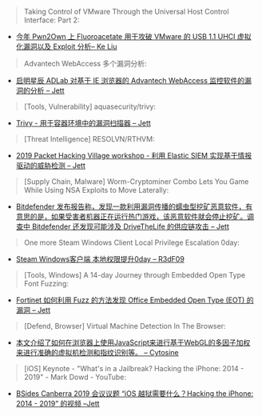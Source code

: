 > Taking Control of VMware Through the Universal Host Control Interface: Part 2: 


* [今年 Pwn2Own 上 Fluoroacetate 用于攻破 VMware 的 USB 1.1 UHCI 虚拟化漏洞以及 Exploit 分析– Ke Liu](https://www.thezdi.com/blog/2019/8/15/taking-control-of-vmware-through-the-universal-host-control-interface-part-2)



> Advantech WebAccess 多个漏洞分析: 


* [启明星辰 ADLab 对基于 IE 浏览器的 Advantech WebAccess 监控软件的漏洞的分析 – Jett](https://paper.seebug.org/1017/)



> [Tools, Vulnerability] aquasecurity/trivy: 


* [Trivy - 用于容器环境中的漏洞扫描器 – Jett](https://github.com/aquasecurity/trivy)



> [Threat Intelligence] RESOLVN/RTHVM: 


* [2019 Packet Hacking Village workshop - 利用 Elastic SIEM 实现基于情报驱动的威胁检测 – Jett](https://github.com/RESOLVN/RTHVM)



> [Supply Chain, Malware] Worm-Cryptominer Combo Lets You Game While Using NSA Exploits to Move Laterally: 


* [Bitdefender 发布报告称，发现一款利用漏洞传播的蠕虫型挖矿恶意软件，有意思的是，如果受害者机器正在运行热门游戏，该恶意软件就会停止挖矿。调查中 Bitdefender 还发现可能涉及 DriveTheLife 的供应链攻击 – Jett](http://bit.ly/2NjMebZ)



> One more Steam Windows Client Local Privilege Escalation 0day: 


* [Steam Windows客户端 本地权限提升0day – R3dF09](https://amonitoring.ru/article/onemore_steam_eop_0day/)



> [Tools, Windows] A 14-day Journey through Embedded Open Type Font Fuzzing: 


* [Fortinet 如何利用 Fuzz 的方法发现 Office Embedded Open Type (EOT) 的漏洞 – Jett](https://www.fortinet.com/blog/threat-research/a-14-day-journey-through-embedded-open-type-font-fuzzing.html)



> [Defend, Browser] Virtual Machine Detection In The Browser: 


* [本文介绍了如何在浏览器上使用JavaScript来进行基于WebGL的多因子加权来进行准确的虚拟机检测和指纹识别等。 – Cytosine](https://bannedit.github.io/Virtual-Machine-Detection-In-The-Browser.html#Virtual-Machine-Detection-In-The-Browser)



> [iOS] Keynote - "What's in a Jailbreak? Hacking the iPhone: 2014 - 2019" - Mark Dowd - YouTube: 


* [BSides Canberra 2019 会议议题 “iOS 越狱需要什么？Hacking the iPhone: 2014 - 2019” 的视频 –Jett](https://www.youtube.com/watch?v=31azOpD7DmI)